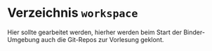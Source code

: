 # Verzeichnis `workspace`

Hier sollte gearbeitet werden, hierher werden beim Start der Binder-Umgebung auch die Git-Repos zur Vorlesung geklont.